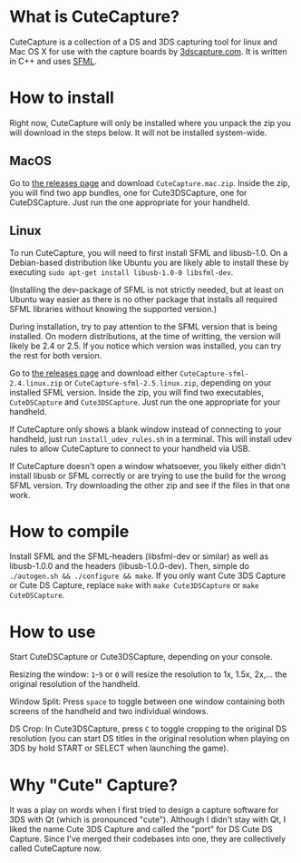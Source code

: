 # What is CuteCapture?

CuteCapture is a collection of a DS and 3DS capturing tool for linux and Mac OS X for use with the capture boards by [3dscapture.com](http://3dscapture.com). It is written in C++ and uses [SFML](http://www.sfml-dev.org/).

# How to install

Right now, CuteCapture will only be installed where you unpack the zip you will download in the steps below. It will not be installed system-wide.

## MacOS

Go to [the releases page](https://github.com/Gotos/Cute3DSCapture/releases) and download `CuteCapture.mac.zip`. Inside the zip, you will find two app bundles, one for Cute3DSCapture, one for CuteDSCapture. Just run the one appropriate for your handheld.

## Linux

To run CuteCapture, you will need to first install SFML and libusb-1.0. On a Debian-based distribution like Ubuntu you are likely able to install these by executing `sudo apt-get install libusb-1.0-0 libsfml-dev`.

(Installing the dev-package of SFML is not strictly needed, but at least on Ubuntu way easier as there is no  other package that installs all required SFML libraries without knowing the supported version.)

During installation, try to pay attention to the SFML version that is being installed. On modern distributions, at the time of writting, the version will likely be 2.4 or 2.5. If you notice which version was installed, you can try the rest for both version.

Go to [the releases page](https://github.com/Gotos/Cute3DSCapture/releases) and download either `CuteCapture-sfml-2.4.linux.zip` or `CuteCapture-sfml-2.5.linux.zip`, depending on your installed SFML version. Inside the zip, you will find two executables, `CuteDSCapture` and `Cute3DSCapture`. Just run the one appropriate for your handheld.

If CuteCapture only shows a blank window instead of connecting to your handheld, just run `install_udev_rules.sh` in a terminal. This will install udev rules to allow CuteCapture to connect to your handheld via USB.

If CuteCapture doesn't open a window whatsoever, you likely either didn't install libusb or SFML correctly or are trying to use the build for the wrong SFML version. Try downloading the other zip and see if the files in that one work.

# How to compile

Install SFML and the SFML-headers (libsfml-dev or similar) as well as libusb-1.0.0 and the headers (libusb-1.0.0-dev). Then, simple do `./autogen.sh && ./configure && make`. If you only want Cute 3DS Capture or Cute DS Capture, replace `make` with `make Cute3DSCapture` or `make CuteDSCapture`.

# How to use

Start CuteDSCapture or Cute3DSCapture, depending on your console.

Resizing the window: `1`-`9` or `0` will resize the resolution to 1x, 1.5x, 2x,... the original resolution of the handheld.

Window Split: Press `space` to toggle between one window containing both screens of the handheld and two individual windows.

DS Crop: In Cute3DSCapture, press `C` to toggle cropping to the original DS resolution (you can start DS titles in the original resolution when playing on 3DS by hold START or SELECT when launching the game).

# Why "Cute" Capture?

It was a play on words when I first tried to design a capture software for 3DS with Qt (which is pronounced "cute"). Although I didn't stay with Qt, I liked the name Cute 3DS Capture and called the "port" for DS Cute DS Capture. Since I've merged their codebases into one, they are collectively called CuteCapture now.